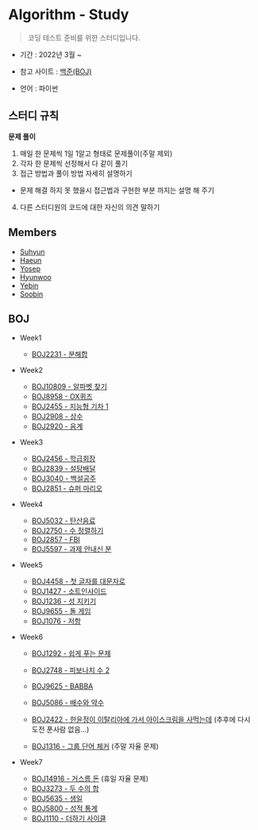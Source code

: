 # Algorithm - Study

> 코딩 테스트 준비를 위한 스터디입니다.

- 기간 : 2022년 3월 ~

- 참고 사이트 : [백준(BOJ)](https://www.acmicpc.net/)

- 언어 : 파이썬

  

## 스터디 규칙

**문제 풀이**

1. 매일 한 문제씩 1일 1알고 형태로 문제풀이(주말 제외)
2. 각자 한 문제씩 선정해서 다 같이 풀기
3.  접근 방법과 풀이 방법 자세히 설명하기
   - 문제 해결 하지 못 했을시 접근법과 구현한 부분 까지는 설명 해 주기
4. 다른 스터디원의 코드에 대한 자신의 의견 말하기




## Members

- [Suhyun](https://github.com/DataCrew-Algorithm/suhyun)
- [Haeun](https://github.com/DataCrew-Algorithm/haeun)
- [Yosep](https://github.com/DataCrew-Algorithm/Yosep)
- [Hyunwoo](https://github.com/DataCrew-Algorithm/hyunwoo)
- [Yebin](https://github.com/DataCrew-Algorithm/yebin)
- [Soobin](https://github.com/DataCrew-Algorithm/soobin)



## BOJ

- Week1
  - [BOJ2231 - 분해합](https://www.acmicpc.net/problem/2231)
  
- Week2
  - [BOJ10809 - 알파벳 찾기](https://www.acmicpc.net/problem/10809)
  - [BOJ8958 - OX퀴즈](https://www.acmicpc.net/problem/8958)
  - [BOJ2455 - 지능형 기차 1](https://www.acmicpc.net/problem/2455)
  - [BOJ2908 - 상수](https://www.acmicpc.net/problem/2908)
  - [BOJ2920 - 음계](https://www.acmicpc.net/problem/2920)
  
- Week3
  - [BOJ2456 - 학급회장]( https://www.acmicpc.net/problem/2456)
  - [BOJ2839 - 설탕배달](https://www.acmicpc.net/problem/2839)
  - [BOJ3040 - 백설공주](https://www.acmicpc.net/problem/3040)
  - [BOJ2851 - 슈퍼 마리오](https://www.acmicpc.net/problem/2851)
  
- Week4
  - [BOJ5032 - 탄산음료](https://www.acmicpc.net/problem/5032)
  - [BOJ2750 - 수 정렬하기](https://www.acmicpc.net/problem/2750)
  - [BOJ2857 - FBI](https://www.acmicpc.net/problem/2857)
  - [BOJ5597 - 과제 안내신 분](https://www.acmicpc.net/problem/5597)
  
- Week5
  - [BOJ4458 - 첫 글자를 대문자로](https://www.acmicpc.net/problem/4458)
  - [BOJ1427 - 소트인사이드](https://www.acmicpc.net/problem/1427)
  - [BOJ1236 - 성 지키기](https://www.acmicpc.net/problem/1236)
  - [BOJ9655 - 돌 게임](https://www.acmicpc.net/problem/9655)
  - [BOJ1076 - 저항](https://www.acmicpc.net/problem/1076)
  
- Week6
  - [BOJ1292 - 쉽게 푸는 문제](https://www.acmicpc.net/problem/1292)
  - [BOJ2748 - 피보나치 수 2](https://www.acmicpc.net/problem/2748)
  - [BOJ9625 - BABBA](https://www.acmicpc.net/problem/9625)
  - [BOJ5086 - 배수와 약수](https://www.acmicpc.net/problem/5086)
  - [BOJ2422 - 한윤정이 이탈리아에 가서 아이스크림을 사먹는데](https://www.acmicpc.net/problem/2422) (추후에 다시 도전 푼사람 없음...)
  
  - [BOJ1316 - 그룹 단어 체커](https://www.acmicpc.net/problem/1316) (주말 자율 문제)
  
- Week7
  
  - [BOJ14916 - 거스름 돈](https://www.acmicpc.net/problem/14916)  (휴일 자율 문제) 
  - [BOJ3273 - 두 수의 합](https://www.acmicpc.net/problem/3273)
  - [BOJ5635 - 생일](https://www.acmicpc.net/problem/5635)
  - [BOJ5800 - 성적 통계](https://www.acmicpc.net/problem/5800)
  - [BOJ1110 - 더하기 사이클](https://www.acmicpc.net/problem/1110)
